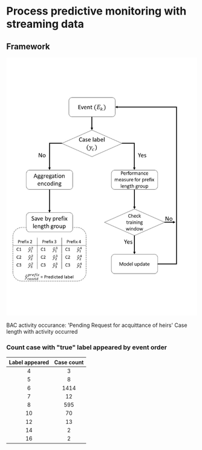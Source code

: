 # Process predictive monitoring with streaming data

## Framework
<p align="center">
    <img src="./img/Framework.jpg">
</p>

BAC activity occurance: 'Pending Request for acquittance of heirs'
Case length with activity occurred


### Count case with "true" label appeared by event order
| Label appeared | Case count |
|:-:|:-:|
| 4 | 3 |
| 5 | 8 |
| 6 | 1414 |
| 7 | 12 |
| 8 | 595 |
| 10 | 70 |
| 12 | 13 |
| 14 | 2 |
| 16 | 2 |